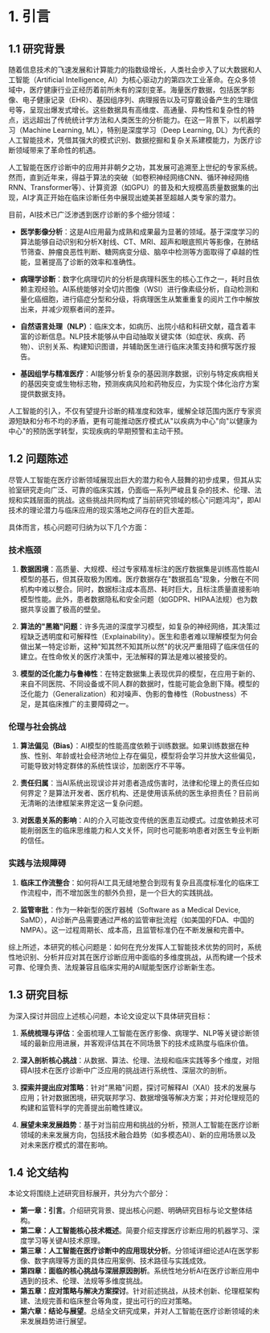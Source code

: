 # 1. 引言

## 1.1 研究背景

随着信息技术的飞速发展和计算能力的指数级增长，人类社会步入了以大数据和人工智能（Artificial Intelligence, AI）为核心驱动力的第四次工业革命。在众多领域中，医疗健康行业正经历着前所未有的深刻变革。海量医疗数据，包括医学影像、电子健康记录（EHR）、基因组序列、病理报告以及可穿戴设备产生的生理信号等，呈现出爆发式增长。这些数据具有高维度、高通量、异构性和复杂性的特点，远远超出了传统统计学方法和人类医生的分析能力。在这一背景下，以机器学习（Machine Learning, ML），特别是深度学习（Deep Learning, DL）为代表的人工智能技术，凭借其强大的模式识别、数据挖掘和复杂关系建模能力，为医疗诊断领域带来了革命性的机遇。

人工智能在医疗诊断中的应用并非朝夕之功，其发展可追溯至上世纪的专家系统。然而，直到近年来，得益于算法的突破（如卷积神经网络CNN、循环神经网络RNN、Transformer等）、计算资源（如GPU）的普及和大规模高质量数据集的出现，AI才真正开始在临床诊断任务中展现出媲美甚至超越人类专家的潜力。

目前，AI技术已广泛渗透到医疗诊断的多个细分领域：

- **医学影像分析**：这是AI应用最为成熟和成果最为显著的领域。基于深度学习的算法能够自动识别和分析X射线、CT、MRI、超声和眼底照片等影像，在肺结节筛查、肿瘤良恶性判断、糖网病变分级、脑卒中检测等方面取得了卓越的性能，显著提高了诊断的效率和准确性。

- **病理学诊断**：数字化病理切片的分析是病理科医生的核心工作之一，耗时且依赖主观经验。AI系统能够对全切片图像（WSI）进行像素级分析，自动检测和量化癌细胞，进行癌症分型和分级，将病理医生从繁重重复的阅片工作中解放出来，并减少观察者间的差异。

- **自然语言处理（NLP）**：临床文本，如病历、出院小结和科研文献，蕴含着丰富的诊断信息。NLP技术能够从中自动抽取关键实体（如症状、疾病、药物）、识别关系、构建知识图谱，并辅助医生进行临床决策支持和撰写医疗报告。

- **基因组学与精准医疗**：AI能够分析复杂的基因测序数据，识别与特定疾病相关的基因突变或生物标志物，预测疾病风险和药物反应，为实现个体化治疗方案提供数据支持。

人工智能的引入，不仅有望提升诊断的精准度和效率，缓解全球范围内医疗专家资源短缺和分布不均的矛盾，更有可能推动医疗模式从"以疾病为中心"向"以健康为中心"的预防医学转型，实现疾病的早期预警和主动干预。

## 1.2 问题陈述

尽管人工智能在医疗诊断领域展现出巨大的潜力和令人鼓舞的初步成果，但其从实验室研究走向广泛、可靠的临床实践，仍面临一系列严峻且复杂的技术、伦理、法规和实践层面的挑战。这些挑战共同构成了当前研究领域的核心"问题鸿沟"，即AI技术的理论潜力与临床应用的现实落地之间存在的巨大差距。

具体而言，核心问题可归纳为以下几个方面：

### 技术瓶颈

1. **数据困境**：高质量、大规模、经过专家精准标注的医疗数据集是训练高性能AI模型的基石，但其获取极为困难。医疗数据存在"数据孤岛"现象，分散在不同机构中难以整合。同时，数据标注成本高昂、耗时巨大，且标注质量直接影响模型性能。此外，患者数据隐私和安全问题（如GDPR、HIPAA法规）也为数据共享设置了极高的壁垒。

2. **算法的"黑箱"问题**：许多先进的深度学习模型，如复杂的神经网络，其决策过程缺乏透明度和可解释性（Explainability）。医生和患者难以理解模型为何会做出某一特定诊断，这种"知其然不知其所以然"的状况严重阻碍了临床信任的建立。在性命攸关的医疗决策中，无法解释的算法是难以被接受的。

3. **模型的泛化能力与鲁棒性**：在特定数据集上表现优异的模型，在应用于新的、来自不同医院、不同设备或不同人群的数据时，性能可能会急剧下降。模型的泛化能力（Generalization）和对噪声、伪影的鲁棒性（Robustness）不足，是其临床推广的主要障碍之一。

### 伦理与社会挑战

1. **算法偏见（Bias）**：AI模型的性能高度依赖于训练数据。如果训练数据在种族、性别、年龄或社会经济地位上存在偏见，模型将会学习并放大这些偏见，可能导致对特定群体的系统性误诊，加剧医疗不平等。

2. **责任归属**：当AI系统出现误诊并对患者造成伤害时，法律和伦理上的责任应如何界定？是算法开发者、医疗机构、还是使用该系统的医生承担责任？目前尚无清晰的法律框架来界定这一复杂问题。

3. **对医患关系的影响**：AI的介入可能改变传统的医患互动模式。过度依赖技术可能削弱医生的临床思维能力和人文关怀，同时也可能影响患者对医生专业判断的信任。

### 实践与法规障碍

1. **临床工作流整合**：如何将AI工具无缝地整合到现有复杂且高度标准化的临床工作流程中，而不增加医生的额外负担，是一个巨大的实践挑战。

2. **监管审批**：作为一种新型的医疗器械（Software as a Medical Device, SaMD），AI诊断产品需要通过严格的监管审批流程（如美国的FDA、中国的NMPA）。这一过程周期长、成本高，且监管标准仍在不断发展和完善中。

综上所述，本研究的核心问题是：如何在充分发挥人工智能技术优势的同时，系统性地识别、分析并应对其在医疗诊断应用中面临的多维度挑战，从而构建一个技术可靠、伦理负责、法规兼容且临床实用的AI赋能型医疗诊断新生态。

## 1.3 研究目标

为深入探讨并回应上述核心问题，本论文设定以下具体研究目标：

1. **系统梳理与评估**：全面梳理人工智能在医疗影像、病理学、NLP等关键诊断领域的最新应用进展，并客观评估其在不同场景下的技术成熟度与临床价值。

2. **深入剖析核心挑战**：从数据、算法、伦理、法规和临床实践等多个维度，对阻碍AI技术在医疗诊断中广泛应用的挑战进行系统性、深层次的剖析。

3. **探索并提出应对策略**：针对"黑箱"问题，探讨可解释AI（XAI）技术的发展与应用；针对数据困境，研究联邦学习、数据增强等解决方案；并对伦理规范的构建和监管科学的完善提出前瞻性建议。

4. **展望未来发展趋势**：基于对当前应用和挑战的分析，预测人工智能在医疗诊断领域的未来发展方向，包括技术融合趋势（如多模态AI）、新的应用场景以及对未来医疗模式的潜在影响。

## 1.4 论文结构

本论文将围绕上述研究目标展开，共分为六个部分：

- **第一章：引言**。介绍研究背景、提出核心问题、明确研究目标与论文整体结构。
- **第二章：人工智能核心技术概述**。简要介绍支撑医疗诊断应用的机器学习、深度学习等关键AI技术原理。
- **第三章：人工智能在医疗诊断中的应用现状分析**。分领域详细论述AI在医学影像、数字病理等方面的具体应用案例、技术路径与实践成效。
- **第四章：面临的核心挑战与深层原因剖析**。系统性地分析AI在医疗诊断应用中遇到的技术、伦理、法规等多维度挑战。
- **第五章：应对策略与解决方案探讨**。针对前述挑战，从技术创新、伦理框架构建、法规完善和临床整合等角度，提出可行的应对策略。
- **第六章：结论与展望**。总结全文研究成果，并对人工智能在医疗诊断领域的未来发展趋势进行展望。 